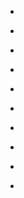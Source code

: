 
- [](/2019/11/b4zo5ifbt0/)

- [](/2019/09/b18x1k4bikv/)

- [](/2019/09/eyvwfle/)

- [](/2018/03/du_mcbxcili/)

- [](/2018/03/bf_y_thlfx6/)

- [](/2017/03/brtx98xg8dc/)

- [](/2017/03/brqhf2hgkny/)

- [](/2016/12/d-awqi5x7rk/)

- [](/2016/06/bghwsv-moez/)

- [](/2016/05/bgerqkasohn/)
